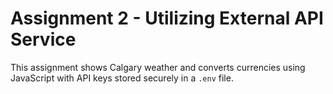 # Assignment 2 - Utilizing External API Service

This assignment shows Calgary weather and converts currencies using JavaScript with API keys stored securely in a `.env` file.

